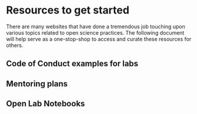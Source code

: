 # Resources to get started

There are many websites that have done a tremendous job touching upon various topics related to open science practices. The following document will help serve as a one-stop-shop to access and curate these resources for others. 


## Code of Conduct examples for labs


## Mentoring plans


## Open Lab Notebooks
